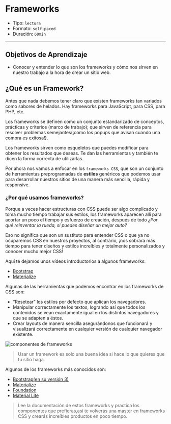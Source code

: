 # Frameworks

- Tipo: `lectura`
- Formato: `self-paced`
- Duración: `60min`

***

## Objetivos de Aprendizaje

- Conocer y entender lo que son los frameworks y cómo nos sirven en nuestro
  trabajo a la hora de crear un sitio web.

## ¿Qué es un Framework?

Antes que nada debemos tener claro que existen frameworks tan variados como
sabores de helados. Hay frameworks para JavaScript, para CSS, para PHP, etc.

Los frameworks se definen como un conjunto estandarizado de conceptos, prácticas
y criterios (marco de trabajo); que sirven de referencia para resolver problemas
semejantes(¡como los popups que avisan cuando una compra es exitosa!).

Los frameworks sirven como esqueletos que puedes modificar para obtener los
resultados que deseas. Te dan las herramientas y también te dicen la forma
correcta de utilizarlas.

Por ahora nos vamos a enfocar en los `frameworks CSS`, que son un conjunto de
herramientas preprogramadas de **estilos** genéricos que podemos usar para
desarrollar nuestros sitios de una manera más sencilla, rápida y responsive.

### ¿Por qué usamos frameworks?

Porque a veces hacer estructuras con CSS puede  ser algo complicado y toma mucho
tiempo trabajar sus estilos, los frameworks aparecen allí para acortar un poco
el tiempo y esfuerzo de creación, después de todo _¿Por qué reinventar la rueda,
si puedes diseñar un mejor auto?_

Eso no significa que son un sustituto para entender CSS o que ya no
ocuparemos CSS en nuestros proyectos, al contrario, ¡nos sobrará más
tiempo para tener diseños y estilos increíbles y totalmente personalizados
y conocer mucho mejor CSS!

Aquí te dejamos unos vídeos introductorios a algunos frameworks:

- [Bootstrap](https://youtu.be/_2TLe8DyhEY)
- [Materialize](https://youtu.be/Plk9vbu7a3c?t=18s)

Algunas de las herramientas que podemos encontrar en los frameworks de CSS son:

- “Resetear” los estilos por defecto que aplican los navegadores.
- Manipular correctamente los textos, logrando así que todos los contenidos se
  vean exactamente igual en los distintos navegadores y que se adapten a éstos.
- Crear layouts de manera sencilla asegurándonos que funcionará y visualizará
  correctamente en cualquier versión de cualquier navegador existente.

![componentes de frameworks](https://lh3.googleusercontent.com/-VklSSe3lPpE/WXeOFf__wqI/AAAAAAAAGbI/RnPVJQHJbDoc-NHkJYSGzE-jBtYXMjL2QCLcBGAs/s620/bootstrap-02.png)

> Usar un framework es solo una buena idea si hace lo que quieres que tu sitio
> haga.

Algunos de los frameworks más conocidos son:

- [Bootstrap(en su versión 3)](https://getbootstrap.com/docs/3.3/)
- [Materialize](http://materializecss.com/)
- [Foundation](https://foundation.zurb.com/)
- [Material Lite](https://getmdl.io/index.html)

> Lee la documentación de estos frameworks y practica los componentes que
> prefieras,así te volverás una master en frameworks CSS y crearás increíbles
> productos en poco tiempo.
